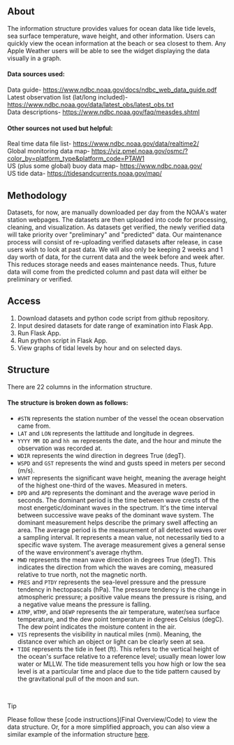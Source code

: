 ## About
The information structure provides values for ocean data like tide levels, sea surface temperature, wave height, and other information. Users can quickly view the ocean information at the beach or sea closest to them. Any Apple Weather users will be able to see the widget displaying the data visually in a graph.

#### Data sources used:
Data guide- https://www.ndbc.noaa.gov/docs/ndbc_web_data_guide.pdf <br/>
Latest observation list (lat/long included)- https://www.ndbc.noaa.gov/data/latest_obs/latest_obs.txt <br/>
Data descriptions- https://www.ndbc.noaa.gov/faq/measdes.shtml

#### Other sources not used but helpful:
Real time data file list- https://www.ndbc.noaa.gov/data/realtime2/ <br/>
Global monitoring data map- https://viz.pmel.noaa.gov/osmc/?color_by=platform_type&platform_code=PTAW1 <br/>
US (plus some global) buoy data map- https://www.ndbc.noaa.gov/ <br/>
US tide data- https://tidesandcurrents.noaa.gov/map/

## Methodology
Datasets, for now, are manually downloaded per day from the NOAA's water station webpages. The datasets are then uploaded into code for processing, cleaning, and visualization. As datasets get verified, the newly verified data will take priority over "preliminary" and "predicted" data. Our maintenance process will consist of re-uploading verified datasets after release, in case users wish to look at past data. We will also only be keeping 2 weeks and 1 day worth of data, for the current data and the week before and week after. This reduces storage needs and eases maintenance needs. Thus, future data will come from the predicted column and past data will either be preliminary or verified. 

## Access
1. Download datasets and python code script from github repository.
2. Input desired datasets for date range of examination into Flask App.
3. Run Flask App.
4. Run python script in Flask App.
5. View graphs of tidal levels by hour and on selected days.

## Structure
There are 22 columns in the information structure.

#### The structure is broken down as follows:
+ `#STN` represents the station number of the vessel the ocean observation came from. <br/>
+ `LAT` and `LON` represents the lattitude and longitude in degrees. <br/>
+ `YYYY MM DD` and `hh mm` represents the date, and the hour and minute the observation was recorded at. <br/>
+ `WDIR` represents the wind direction in degrees True (degT). <br/>
+ `WSPD` and `GST` represents the wind and gusts speed in meters per second (m/s). <br/>
+ `WVHT` represents the significant wave height, meaning the average height of the highest one-third of the waves. Measured in meters. <br/>
+ `DPD` and `APD` represents the dominant and the average wave period in seconds. The dominant period is the time between wave crests of the most energetic/dominant waves in the spectrum. It's the time interval between successive wave peaks of the dominant wave system. The dominant measurement helps describe the primary swell affecting an area. The average period is the measurement of all detected waves over a sampling interval. It represents a mean value, not necessarily tied to a specific wave system. The average measurement gives a general sense of the wave environment's average rhythm. <br/>
+ `MWD` represents the mean wave direction in degrees True (degT). This indicates the direction from which the waves are coming, measured relative to true north, not the magnetic north. <br/>
+ `PRES` and `PTDY` represents the sea-level pressure and the pressure tendency in hectopascals (hPa). The pressure tendency is the change in atmospheric pressure; a positive value means the pressure is rising, and a negative value means the pressure is falling. <br/>
+ `ATMP`, `WTMP`, and `DEWP` represents the air temperature, water/sea surface temperature, and the dew point temperature in degrees Celsius (degC). The dew point indicates the moisture content in the air. <br/>
+ `VIS` represents the visibility in nautical miles (nmi). Meaning, the distance over which an object or light can be clearly seen at sea. <br/>
+ `TIDE` represents the tide in feet (ft). This refers to the vertical height of the ocean's surface relative to a reference level; usually mean lower low water or MLLW. The tide measurement tells you how high or low the sea level is at a particular time and place due to the tide pattern caused by the gravitational pull of the moon and sun. <br/>
<br/>

> [!TIP]
> Please follow these [code instructions](Final Overview/Code) to view the data structure. Or, for a more simplified approach, you can also view a similar example of the information structure [here](portable-info-structures/assignments/example-structure/G8_CO-OPS_9444900_wl.csv).
